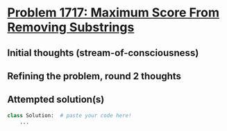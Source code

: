 # [Problem 1717: Maximum Score From Removing Substrings](https://leetcode.com/problems/maximum-score-from-removing-substrings/description/?envType=daily-question)

## Initial thoughts (stream-of-consciousness)

## Refining the problem, round 2 thoughts

## Attempted solution(s)
```python
class Solution:  # paste your code here!
    ...
```
